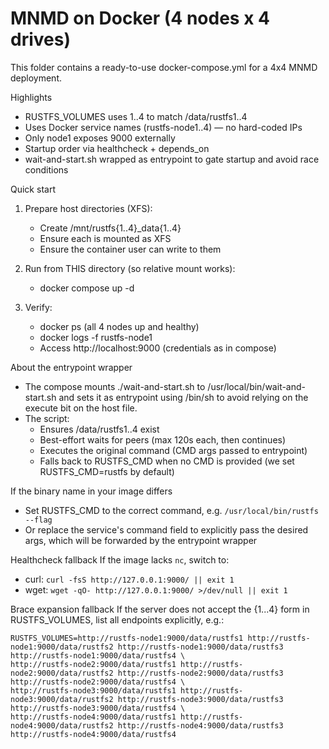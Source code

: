 # MNMD on Docker (4 nodes x 4 drives)

This folder contains a ready-to-use docker-compose.yml for a 4x4 MNMD deployment.

Highlights

- RUSTFS_VOLUMES uses 1..4 to match /data/rustfs1..4
- Uses Docker service names (rustfs-node1..4) — no hard-coded IPs
- Only node1 exposes 9000 externally
- Startup order via healthcheck + depends_on
- wait-and-start.sh wrapped as entrypoint to gate startup and avoid race conditions

Quick start

1) Prepare host directories (XFS):
    - Create /mnt/rustfs{1..4}_data{1..4}
    - Ensure each is mounted as XFS
    - Ensure the container user can write to them

2) Run from THIS directory (so relative mount works):
    - docker compose up -d

3) Verify:
    - docker ps (all 4 nodes up and healthy)
    - docker logs -f rustfs-node1
    - Access http://localhost:9000 (credentials as in compose)

About the entrypoint wrapper

- The compose mounts ./wait-and-start.sh to /usr/local/bin/wait-and-start.sh and sets it as entrypoint using /bin/sh to
  avoid relying on the execute bit on the host file.
- The script:
    - Ensures /data/rustfs1..4 exist
    - Best-effort waits for peers (max 120s each, then continues)
    - Executes the original command (CMD args passed to entrypoint)
    - Falls back to RUSTFS_CMD when no CMD is provided (we set RUSTFS_CMD=rustfs by default)

If the binary name in your image differs

- Set RUSTFS_CMD to the correct command, e.g. `/usr/local/bin/rustfs --flag`
- Or replace the service's command field to explicitly pass the desired args, which will be forwarded by the entrypoint
  wrapper

Healthcheck fallback
If the image lacks `nc`, switch to:

- curl: `curl -fsS http://127.0.0.1:9000/ || exit 1`
- wget: `wget -qO- http://127.0.0.1:9000/ >/dev/null || exit 1`

Brace expansion fallback
If the server does not accept the {1...4} form in RUSTFS_VOLUMES, list all endpoints explicitly, e.g.:

```
RUSTFS_VOLUMES=http://rustfs-node1:9000/data/rustfs1 http://rustfs-node1:9000/data/rustfs2 http://rustfs-node1:9000/data/rustfs3 http://rustfs-node1:9000/data/rustfs4 \
http://rustfs-node2:9000/data/rustfs1 http://rustfs-node2:9000/data/rustfs2 http://rustfs-node2:9000/data/rustfs3 http://rustfs-node2:9000/data/rustfs4 \
http://rustfs-node3:9000/data/rustfs1 http://rustfs-node3:9000/data/rustfs2 http://rustfs-node3:9000/data/rustfs3 http://rustfs-node3:9000/data/rustfs4 \
http://rustfs-node4:9000/data/rustfs1 http://rustfs-node4:9000/data/rustfs2 http://rustfs-node4:9000/data/rustfs3 http://rustfs-node4:9000/data/rustfs4
```